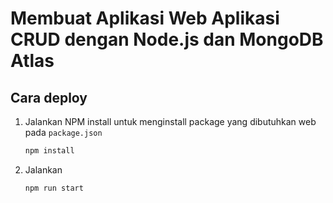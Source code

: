 # Membuat Aplikasi Web Aplikasi CRUD dengan Node.js dan MongoDB Atlas

## Cara deploy

1. Jalankan NPM install untuk menginstall package yang dibutuhkan web pada `package.json`
    ```bash
    npm install
    ```

2. Jalankan 
    ```bash
    npm run start
    ```